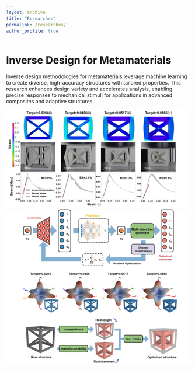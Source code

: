 ```yaml
---
layout: archive
title: "Researches"
permalink: /researches/
author_profile: true
---
```


# Inverse Design for Metamaterials

Inverse design methodologies for metamaterials leverage machine learning to create diverse, high-accuracy structures with tailored properties. This research enhances design variety and accelerates analysis, enabling precise responses to mechanical stimuli for applications in advanced composites and adaptive structures.

![Inverse Design of Mechanical Metamaterials Using Machine Learning](/images/inverse_results.jpg)
![Inverse Design of Mechanical Metamaterials Using Machine Learning](imgs/test.jpg)